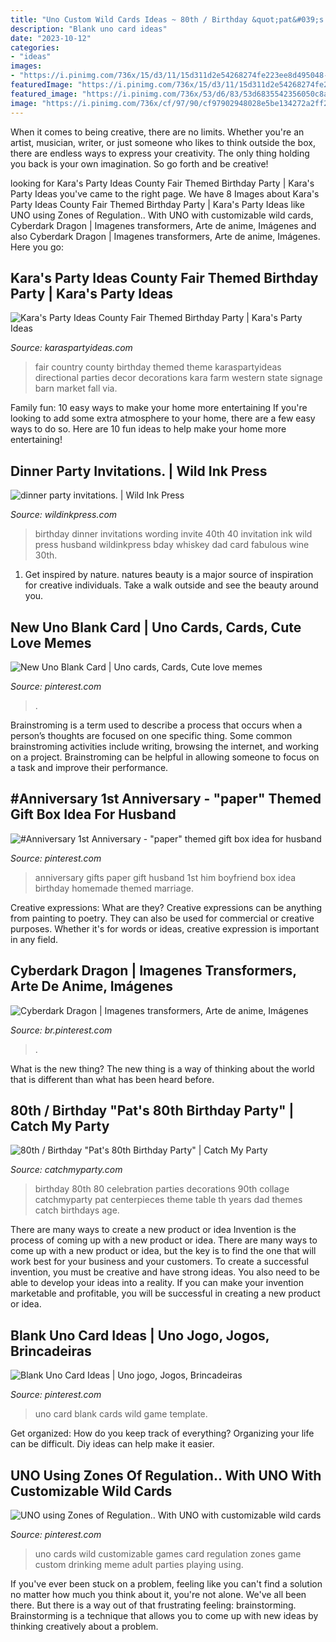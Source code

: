 ```yaml
---
title: "Uno Custom Wild Cards Ideas ~ 80th / Birthday &quot;pat&#039;s 80th Birthday Party&quot;"
description: "Blank uno card ideas"
date: "2023-10-12"
categories:
- "ideas"
images:
- "https://i.pinimg.com/736x/15/d3/11/15d311d2e54268274fe223ee8d495048--marriage-anniversary-paper-anniversary-gifts.jpg"
featuredImage: "https://i.pinimg.com/736x/15/d3/11/15d311d2e54268274fe223ee8d495048--marriage-anniversary-paper-anniversary-gifts.jpg"
featured_image: "https://i.pinimg.com/736x/53/d6/83/53d6835542356050c8a986023a8b5412--internship.jpg"
image: "https://i.pinimg.com/736x/cf/97/90/cf97902948028e5be134272a2ff28ca2.jpg"
---
```



When it comes to being creative, there are no limits. Whether you're an artist, musician, writer, or just someone who likes to think outside the box, there are endless ways to express your creativity. The only thing holding you back is your own imagination. So go forth and be creative!

	

		
looking for Kara&#039;s Party Ideas County Fair Themed Birthday Party | Kara&#039;s Party Ideas you've came to the right page. We have 8 Images about Kara&#039;s Party Ideas County Fair Themed Birthday Party | Kara&#039;s Party Ideas like UNO using Zones of Regulation.. With UNO with customizable wild cards, Cyberdark Dragon | Imagenes transformers, Arte de anime, Imágenes and also Cyberdark Dragon | Imagenes transformers, Arte de anime, Imágenes. Here you go:
		
    
## Kara&#039;s Party Ideas County Fair Themed Birthday Party | Kara&#039;s Party Ideas

<img loading=lazy src="http://karaspartyideas.com/wp-content/uploads/2016/04/County-Fair-Themed-Birthday-Party-via-Karas-Party-Ideas-KarasPartyIdeas.com30.jpeg" onerror="this.onerror=null;this.src='https://tse4.mm.bing.net/th?id=OIP.vTBkIH8IQOz900h_MiQWJgHaLH&amp;pid=15.1';" alt="Kara&#039;s Party Ideas County Fair Themed Birthday Party | Kara&#039;s Party Ideas">

_Source: karaspartyideas.com_

>fair country county birthday themed theme karaspartyideas directional parties decor decorations kara farm western state signage barn market fall via. 

	

Family fun: 10 easy ways to make your home more entertaining
If you're looking to add some extra atmosphere to your home, there are a few easy ways to do so. Here are 10 fun ideas to help make your home more entertaining!

    
## Dinner Party Invitations. | Wild Ink Press

<img loading=lazy src="https://wildinkpress.com/blog/wp-content/uploads/2012/10/40thbirthdayinvite_1.jpg" onerror="this.onerror=null;this.src='https://tse3.mm.bing.net/th?id=OIP.45qoC5m0tk2rkON6oooy3gHaK-&amp;pid=15.1';" alt="dinner party invitations. | Wild Ink Press">

_Source: wildinkpress.com_

>birthday dinner invitations wording invite 40th 40 invitation ink wild press husband wildinkpress bday whiskey dad card fabulous wine 30th. 

	

1. Get inspired by nature. natures beauty is a major source of inspiration for creative individuals. Take a walk outside and see the beauty around you.

    
## New Uno Blank Card | Uno Cards, Cards, Cute Love Memes

<img loading=lazy src="https://i.pinimg.com/originals/6a/9d/26/6a9d26fd941fdcc3cdc581f760ce7332.jpg" onerror="this.onerror=null;this.src='https://tse4.mm.bing.net/th?id=OIP.siE84UkZtZB-lgoTnc_W1wHaJ4&amp;pid=15.1';" alt="New Uno Blank Card | Uno cards, Cards, Cute love memes">

_Source: pinterest.com_

>. 

	

Brainstroming is a term used to describe a process that occurs when a person’s thoughts are focused on one specific thing. Some common brainstroming activities include writing, browsing the internet, and working on a project. Brainstroming can be helpful in allowing someone to focus on a task and improve their performance.

    
## #Anniversary 1st Anniversary - &quot;paper&quot; Themed Gift Box Idea For Husband

<img loading=lazy src="https://i.pinimg.com/736x/15/d3/11/15d311d2e54268274fe223ee8d495048--marriage-anniversary-paper-anniversary-gifts.jpg" onerror="this.onerror=null;this.src='https://tse3.mm.bing.net/th?id=OIP.CCJiwt8aQwaJcYfLE_cgbgHaJ4&amp;pid=15.1';" alt="#Anniversary 1st Anniversary - &quot;paper&quot; themed gift box idea for husband">

_Source: pinterest.com_

>anniversary gifts paper gift husband 1st him boyfriend box idea birthday homemade themed marriage. 

	

Creative expressions: What are they?
Creative expressions can be anything from painting to poetry. They can also be used for commercial or creative purposes. Whether it's for words or ideas, creative expression is important in any field.

    
## Cyberdark Dragon | Imagenes Transformers, Arte De Anime, Imágenes

<img loading=lazy src="https://i.pinimg.com/736x/dd/56/5e/dd565eb62fd1aa1bcc0f87ab64ffa925.jpg" onerror="this.onerror=null;this.src='https://tse2.mm.bing.net/th?id=OIP.ffQukffwSZpTQh3iYUW2vAHaFf&amp;pid=15.1';" alt="Cyberdark Dragon | Imagenes transformers, Arte de anime, Imágenes">

_Source: br.pinterest.com_

>. 

	

What is the new thing?
The new thing is a way of thinking about the world that is different than what has been heard before.

    
## 80th / Birthday &quot;Pat&#039;s 80th Birthday Party&quot; | Catch My Party

<img loading=lazy src="https://photos-cdn.catchmyparty.com/POD/photos/0164/7014/208531_10151459585093808_195607986_n.jpg" onerror="this.onerror=null;this.src='https://tse1.mm.bing.net/th?id=OIP.0R-uxCoUjdsdHpnl9OhWigHaFt&amp;pid=15.1';" alt="80th / Birthday &quot;Pat&#039;s 80th Birthday Party&quot; | Catch My Party">

_Source: catchmyparty.com_

>birthday 80th 80 celebration parties decorations 90th collage catchmyparty pat centerpieces theme table th years dad themes catch birthdays age. 

	

There are many ways to create a new product or idea
Invention is the process of coming up with a new product or idea. There are many ways to come up with a new product or idea, but the key is to find the one that will work best for your business and your customers. To create a successful invention, you must be creative and have strong ideas. You also need to be able to develop your ideas into a reality. If you can make your invention marketable and profitable, you will be successful in creating a new product or idea.

    
## Blank Uno Card Ideas | Uno Jogo, Jogos, Brincadeiras

<img loading=lazy src="https://i.pinimg.com/736x/cf/97/90/cf97902948028e5be134272a2ff28ca2.jpg" onerror="this.onerror=null;this.src='https://tse3.mm.bing.net/th?id=OIP.Slgs3UTJ0aTZJLFDyCIcEgHaJ3&amp;pid=15.1';" alt="Blank Uno Card Ideas | Uno jogo, Jogos, Brincadeiras">

_Source: pinterest.com_

>uno card blank cards wild game template. 

	

Get organized: How do you keep track of everything?
Organizing your life can be difficult. Diy ideas can help make it easier.

    
## UNO Using Zones Of Regulation.. With UNO With Customizable Wild Cards

<img loading=lazy src="https://i.pinimg.com/736x/53/d6/83/53d6835542356050c8a986023a8b5412--internship.jpg" onerror="this.onerror=null;this.src='https://tse1.mm.bing.net/th?id=OIP.AL9Mel6U0cZWMDSEbF8XgQHaGp&amp;pid=15.1';" alt="UNO using Zones of Regulation.. With UNO with customizable wild cards">

_Source: pinterest.com_

>uno cards wild customizable games card regulation zones game custom drinking meme adult parties playing using. 

	

If you've ever been stuck on a problem, feeling like you can't find a solution no matter how much you think about it, you're not alone. We've all been there. But there is a way out of that frustrating feeling: brainstorming. Brainstorming is a technique that allows you to come up with new ideas by thinking creatively about a problem.

